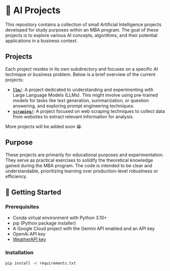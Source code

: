 # 🤖 AI Projects
This repository contains a collection of small Artificial Intelligence projects developed for study purposes within an MBA program. The goal of these projects is to explore various AI concepts, algorithms, and their potential applications in a business context.

## Projects

Each project resides in its own subdirectory and focuses on a specific AI technique or business problem. Below is a brief overview of the current projects:

* **[`llm/`](llm/notebooks)**: A project dedicated to understanding and experimenting with Large Language Models (LLMs). This might involve using pre-trained models for tasks like text generation, summarization, or question answering, and exploring prompt engineering techniques.
* **[`scraping/`](scraping/notebooks)**: A project focused on web scraping techniques to collect data from websites to extract relevant information for analysis.

More projects will be added soon 😁.

## Purpose

These projects are primarily for educational purposes and experimentation. They serve as practical exercises to solidify the theoretical knowledge gained during the MBA program. The code is intended to be clear and understandable, prioritizing learning over production-level robustness or efficiency.

## 🚀 Getting Started

### Prerequisites

- Conda virtual environment with Python 3.10+
- pip (Python package installer)
- A Google Cloud project with the Gemini API enabled and an API key
- OpenAi API key
- [WeatherAPI key](https://weatherapi.com)

### Installation
```
pip install -r requirements.txt
```

